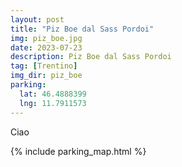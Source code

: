 ```yaml
---
layout: post
title: "Piz Boe dal Sass Pordoi"
img: piz_boe.jpg
date: 2023-07-23
description: Piz Boe dal Sass Pordoi
tag: [Trentino]
img_dir: piz_boe
parking:
  lat: 46.4888399
  lng: 11.7911573
---
```


Ciao

{% include parking_map.html %}
